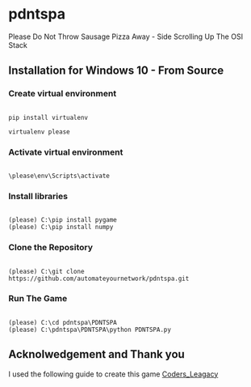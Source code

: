 # pdntspa
Please Do Not Throw Sausage Pizza Away - Side Scrolling Up The OSI Stack

## Installation for Windows 10 - From Source

### Create virtual environment

``` console

pip install virtualenv

virtualenv please

```

### Activate virtual environment

``` console

\please\env\Scripts\activate

```

### Install libraries 

``` console

(please) C:\pip install pygame
(please) C:\pip install numpy

```

### Clone the Repository

``` console

(please) C:\git clone https://github.com/automateyournetwork/pdntspa.git

```

### Run The Game

``` console

(please) C:\cd pdntspa\PDNTSPA
(please) C:\pdntspa\PDNTSPA\python PDNTSPA.py

```

## Acknolwedgement and Thank you 
I used the following guide to create this game
[Coders_Leagacy](https://coderslegacy.com/python/pygame-rpg-game-tutorial/)